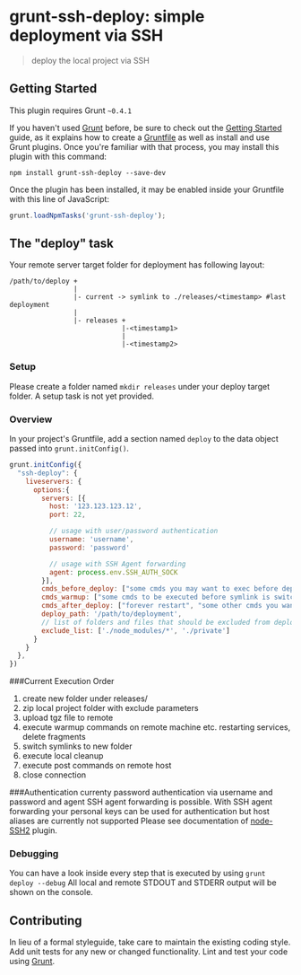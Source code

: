 # grunt-ssh-deploy: simple deployment via SSH

> deploy the local project via SSH

## Getting Started
This plugin requires Grunt `~0.4.1`

If you haven't used [Grunt](http://gruntjs.com/) before, be sure to check out the [Getting Started](http://gruntjs.com/getting-started) guide, as it explains how to create a [Gruntfile](http://gruntjs.com/sample-gruntfile) as well as install and use Grunt plugins. Once you're familiar with that process, you may install this plugin with this command:

```shell
npm install grunt-ssh-deploy --save-dev
```

Once the plugin has been installed, it may be enabled inside your Gruntfile with this line of JavaScript:

```js
grunt.loadNpmTasks('grunt-ssh-deploy');
```

## The "deploy" task
Your remote server target folder for deployment has following layout:

```shell
/path/to/deploy +
                |
                |- current -> symlink to ./releases/<timestamp> #last deployment
                |
                |- releases +
                            |-<timestamp1> 
                            |
                            |-<timestamp2>
```       
### Setup

Please create a folder named `mkdir releases` under your deploy target folder. A setup task is not yet provided.

### Overview
In your project's Gruntfile, add a section named `deploy` to the data object passed into `grunt.initConfig()`.

```js
grunt.initConfig({
  "ssh-deploy": {
    liveservers: {
      options:{
        servers: [{
          host: '123.123.123.12',
          port: 22,

          // usage with user/password authentication
          username: 'username',
          password: 'password'

          // usage with SSH Agent forwarding
          agent: process.env.SSH_AUTH_SOCK
        }],
        cmds_before_deploy: ["some cmds you may want to exec before deploy"],
        cmds_warmup: ["some cmds to be executed before symlink is switched to new deployment result"],
        cmds_after_deploy: ["forever restart", "some other cmds you want to exec after deploy"],
        deploy_path: '/path/to/deployment',
        // list of folders and files that should be excluded from deployment
        exclude_list: ['./node_modules/*', './private'] 
      }
    }
  },
})
```
###Current Execution Order
1. create new folder under releases/
2. zip local project folder with exclude parameters
3. upload tgz file to remote
4. execute warmup commands on remote machine etc. restarting services, delete fragments
5. switch symlinks to new folder 
6. execute local cleanup
7. execute post commands on remote host
8. close connection

###Authentication
currenty password authentication via username and password and agent SSH agent forwarding is possible. 
With SSH agent forwarding your personal keys can be used for authentication but host aliases are currently not supported
Please see documentation of [node-SSH2](https://github.com/mscdex/ssh2) plugin.

### Debugging
You can have a look inside every step that is executed by using `grunt deploy --debug`
All local and remote STDOUT and STDERR output will be shown on the console.

## Contributing
In lieu of a formal styleguide, take care to maintain the existing coding style. Add unit tests for any new or changed functionality. Lint and test your code using [Grunt](http://gruntjs.com/).
